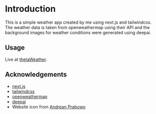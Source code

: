 # Introduction

This is a simple weather app created by me using next.js and tailwindcss. The weather data is taken from openweathermap using their API and the background images for weather conditions were generated using deepai.

## Usage

Live at [thetaWeather](https://thetaweather.vercel.app/).

## Acknowledgements

- [next.js](https://nextjs.org/)
- [tailwindcss](https://tailwindcss.com/)
- [openweathermap](https://openweathermap.org/)
- [deepai](https://deepai.org/)
- Website icon from [Andrean Prabowo](https://www.flaticon.com/authors/andrean-prabowo)